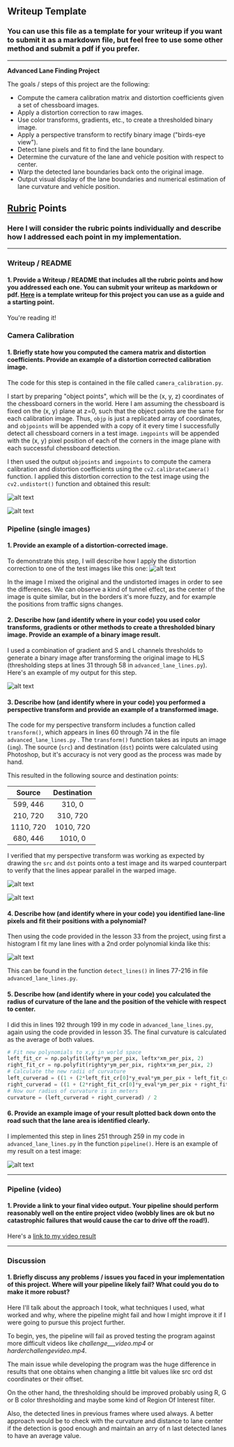 ## Writeup Template

### You can use this file as a template for your writeup if you want to submit it as a markdown file, but feel free to use some other method and submit a pdf if you prefer.

---

**Advanced Lane Finding Project**

The goals / steps of this project are the following:

* Compute the camera calibration matrix and distortion coefficients given a set of chessboard images.
* Apply a distortion correction to raw images.
* Use color transforms, gradients, etc., to create a thresholded binary image.
* Apply a perspective transform to rectify binary image ("birds-eye view").
* Detect lane pixels and fit to find the lane boundary.
* Determine the curvature of the lane and vehicle position with respect to center.
* Warp the detected lane boundaries back onto the original image.
* Output visual display of the lane boundaries and numerical estimation of lane curvature and vehicle position.

[//]: # (Image References)

[image1]: ./camera_cal/calibration1.jpg "Undistorted"
[image2]: ./output_images/undist_calibration1.jpg "Undistorted"
[image3]: ./output_images/original_undistorted_mixed.jpg "Undistorted mixed"
[image4]: ./output_images/binary_straight_lines1.jpg "Binary"
[image5]: ./output_images/original_rectangle_straight_lines1.jpg "Binary Example"
[image6]: ./output_images/warped_straight_lines1.jpg "Warp Example"
[image7]: ./output_images/sliding_windows_straight_lines1.jpg "Fit Visual"
[image8]: ./output_images/final_image_straight_lines2.jpg "Output"

## [Rubric](https://review.udacity.com/#!/rubrics/571/view) Points

### Here I will consider the rubric points individually and describe how I addressed each point in my implementation.  

---

### Writeup / README

#### 1. Provide a Writeup / README that includes all the rubric points and how you addressed each one.  You can submit your writeup as markdown or pdf.  [Here](https://github.com/udacity/CarND-Advanced-Lane-Lines/blob/master/writeup_template.md) is a template writeup for this project you can use as a guide and a starting point.  

You're reading it!

### Camera Calibration

#### 1. Briefly state how you computed the camera matrix and distortion coefficients. Provide an example of a distortion corrected calibration image.

The code for this step is contained in the file called `camera_calibration.py`.  

I start by preparing "object points", which will be the (x, y, z) coordinates of the chessboard corners in the world. Here I am assuming the chessboard is fixed on the (x, y) plane at z=0, such that the object points are the same for each calibration image.  Thus, `objp` is just a replicated array of coordinates, and `objpoints` will be appended with a copy of it every time I successfully detect all chessboard corners in a test image.  `imgpoints` will be appended with the (x, y) pixel position of each of the corners in the image plane with each successful chessboard detection.  

I then used the output `objpoints` and `imgpoints` to compute the camera calibration and distortion coefficients using the `cv2.calibrateCamera()` function.  I applied this distortion correction to the test image using the `cv2.undistort()` function and obtained this result: 

![alt text][image1]

![alt text][image2]

### Pipeline (single images)

#### 1. Provide an example of a distortion-corrected image.

To demonstrate this step, I will describe how I apply the distortion correction to one of the test images like this one:
![alt text][image3]

In the image I mixed the original and the undistorted images in order to see the differences. We can observe a kind of tunnel effect, as the center of the image is quite similar, but in the borders it's more fuzzy, and for example the positions from traffic signs changes.

#### 2. Describe how (and identify where in your code) you used color transforms, gradients or other methods to create a thresholded binary image.  Provide an example of a binary image result.

I used a combination of gradient and S and L channels thresholds to generate a binary image after transforming the original image to HLS (thresholding steps at lines 31 through 58 in `advanced_lane_lines.py`).  Here's an example of my output for this step.

![alt text][image4]

#### 3. Describe how (and identify where in your code) you performed a perspective transform and provide an example of a transformed image.

The code for my perspective transform includes a function called `transform()`, which appears in lines 60 through 74 in the file `advanced_lane_lines.py` . The `transform()` function takes as inputs an image (`img`). The source (`src`) and destination (`dst`) points were calculated using Photoshop, but it's accuracy is not very good as the process was made by hand.

This resulted in the following source and destination points:

| Source        | Destination   | 
|:-------------:|:-------------:| 
| 599, 446      | 310, 0        | 
| 210, 720      | 310, 720      |
| 1110, 720     | 1010, 720     |
| 680, 446      | 1010, 0       |

I verified that my perspective transform was working as expected by drawing the `src` and `dst` points onto a test image and its warped counterpart to verify that the lines appear parallel in the warped image.

![alt text][image5]

![alt text][image6]

#### 4. Describe how (and identify where in your code) you identified lane-line pixels and fit their positions with a polynomial?

Then using the code provided in the lesson 33 from the project, using first a histogram I fit my lane lines with a 2nd order polynomial kinda like this:

![alt text][image7]

This can be found in the function `detect_lines()` in lines 77-216 in file `advanced_lane_lines.py`.

#### 5. Describe how (and identify where in your code) you calculated the radius of curvature of the lane and the position of the vehicle with respect to center.

I did this in lines 192 through 199 in my code in `advanced_lane_lines.py`, again using the code provided in lesson 35. The final curvature is calculated as the average of both values.

```python
# Fit new polynomials to x,y in world space
left_fit_cr = np.polyfit(lefty*ym_per_pix, leftx*xm_per_pix, 2)
right_fit_cr = np.polyfit(righty*ym_per_pix, rightx*xm_per_pix, 2)
# Calculate the new radii of curvature
left_curverad = ((1 + (2*left_fit_cr[0]*y_eval*ym_per_pix + left_fit_cr[1])**2)**1.5) / np.absolute(2*left_fit_cr[0])
right_curverad = ((1 + (2*right_fit_cr[0]*y_eval*ym_per_pix + right_fit_cr[1])**2)**1.5) / np.absolute(2*right_fit_cr[0])
# Now our radius of curvature is in meters
curvature = (left_curverad + right_curverad) / 2
```

#### 6. Provide an example image of your result plotted back down onto the road such that the lane area is identified clearly.

I implemented this step in lines 251 through 259 in my code in `advanced_lane_lines.py` in the function `pipeline()`.  Here is an example of my result on a test image:

![alt text][image8]

---

### Pipeline (video)

#### 1. Provide a link to your final video output.  Your pipeline should perform reasonably well on the entire project video (wobbly lines are ok but no catastrophic failures that would cause the car to drive off the road!).

Here's a [link to my video result](./project_video_result.mp4)

---

### Discussion

#### 1. Briefly discuss any problems / issues you faced in your implementation of this project.  Where will your pipeline likely fail?  What could you do to make it more robust?

Here I'll talk about the approach I took, what techniques I used, what worked and why, where the pipeline might fail and how I might improve it if I were going to pursue this project further. 

To begin, yes, the pipeline will fail as proved testing the program against more difficult videos like _challenge___video.mp4_ or _harderchallengevideo.mp4_.

The main issue while developing the program was the huge difference in results that one obtains when changing a little bit values like src ord dst coordinates or their offset.

On the other hand, the thresholding should be improved probably using R, G or B color thresholding and maybe some kind of Region Of Interest filter.

Also, the detected lines in previous frames where used always. A better approach would be to check with the curvature and distance to lane center if the detection is good enough and maintain an arry of n last detected lanes to have an average value. 

